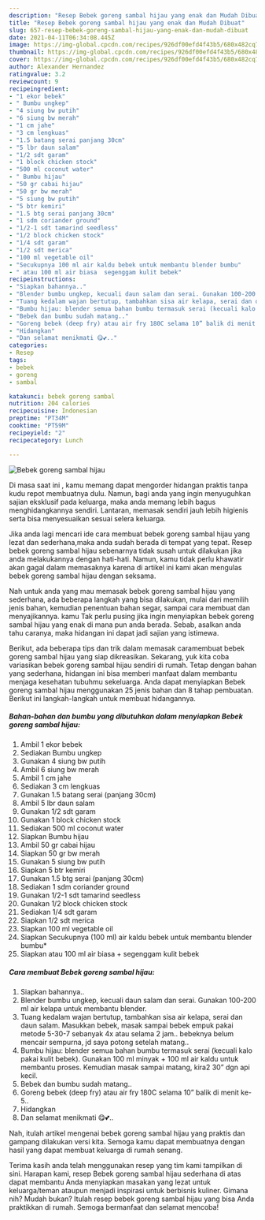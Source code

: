 ```yaml
---
description: "Resep Bebek goreng sambal hijau yang enak dan Mudah Dibuat"
title: "Resep Bebek goreng sambal hijau yang enak dan Mudah Dibuat"
slug: 657-resep-bebek-goreng-sambal-hijau-yang-enak-dan-mudah-dibuat
date: 2021-04-11T06:34:08.445Z
image: https://img-global.cpcdn.com/recipes/926df00efd4f43b5/680x482cq70/bebek-goreng-sambal-hijau-foto-resep-utama.jpg
thumbnail: https://img-global.cpcdn.com/recipes/926df00efd4f43b5/680x482cq70/bebek-goreng-sambal-hijau-foto-resep-utama.jpg
cover: https://img-global.cpcdn.com/recipes/926df00efd4f43b5/680x482cq70/bebek-goreng-sambal-hijau-foto-resep-utama.jpg
author: Alexander Hernandez
ratingvalue: 3.2
reviewcount: 9
recipeingredient:
- "1 ekor bebek"
- " Bumbu ungkep"
- "4 siung bw putih"
- "6 siung bw merah"
- "1 cm jahe"
- "3 cm lengkuas"
- "1.5 batang serai panjang 30cm"
- "5 lbr daun salam"
- "1/2 sdt garam"
- "1 block chicken stock"
- "500 ml coconut water"
- " Bumbu hijau"
- "50 gr cabai hijau"
- "50 gr bw merah"
- "5 siung bw putih"
- "5 btr kemiri"
- "1.5 btg serai panjang 30cm"
- "1 sdm coriander ground"
- "1/2-1 sdt tamarind seedless"
- "1/2 block chicken stock"
- "1/4 sdt garam"
- "1/2 sdt merica"
- "100 ml vegetable oil"
- "Secukupnya 100 ml air kaldu bebek untuk membantu blender bumbu"
- " atau 100 ml air biasa  segenggam kulit bebek"
recipeinstructions:
- "Siapkan bahannya.."
- "Blender bumbu ungkep, kecuali daun salam dan serai. Gunakan 100-200 ml air kelapa untuk membantu blender."
- "Tuang kedalam wajan bertutup, tambahkan sisa air kelapa, serai dan daun salam. Masukkan bebek, masak sampai bebek empuk pakai metode 5-30-7 sebanyak 4x atau selama 2 jam.. bebeknya belum mencair sempurna, jd saya potong setelah matang.."
- "Bumbu hijau: blender semua bahan bumbu termasuk serai (kecuali kalo pakai kulit bebek). Gunakan 100 ml minyak + 100 ml air kaldu untuk membantu proses. Kemudian masak sampai matang, kira2 30” dgn api kecil."
- "Bebek dan bumbu sudah matang.."
- "Goreng bebek (deep fry) atau air fry 180C selama 10” balik di menit ke-5.."
- "Hidangkan"
- "Dan selamat menikmati 😋💕.."
categories:
- Resep
tags:
- bebek
- goreng
- sambal

katakunci: bebek goreng sambal 
nutrition: 204 calories
recipecuisine: Indonesian
preptime: "PT34M"
cooktime: "PT59M"
recipeyield: "2"
recipecategory: Lunch

---
```



![Bebek goreng sambal hijau](https://img-global.cpcdn.com/recipes/926df00efd4f43b5/680x482cq70/bebek-goreng-sambal-hijau-foto-resep-utama.jpg)

Di masa  saat ini , kamu memang dapat mengorder hidangan praktis tanpa kudu repot membuatnya dulu. Namun, bagi anda yang ingin menyuguhkan sajian eksklusif pada keluarga, maka anda memang lebih bagus menghidangkannya sendiri. Lantaran, memasak sendiri jauh lebih higienis serta bisa menyesuaikan sesuai selera keluarga.

Jika anda lagi mencari ide cara membuat bebek goreng sambal hijau yang lezat dan sederhana,maka anda sudah berada di tempat yang tepat. Resep bebek goreng sambal hijau  sebenarnya tidak susah untuk dilakukan jika anda melakukannya dengan hati-hati. Namun, kamu tidak perlu khawatir akan gagal dalam memasaknya 
karena di artikel ini kami akan mengulas bebek goreng sambal hijau dengan seksama.  



Nah untuk anda yang mau memasak bebek goreng sambal hijau yang sederhana, ada beberapa langkah yang bisa dilakukan, mulai dari memilih jenis bahan, kemudian penentuan bahan segar, sampai cara membuat dan menyajikannya. kamu Tak perlu pusing jika ingin menyiapkan bebek goreng sambal hijau yang enak di mana pun anda berada. Sebab, asalkan anda  tahu caranya, maka hidangan ini dapat jadi sajian yang istimewa.

Berikut, ada beberapa tips dan trik dalam memasak caramembuat bebek goreng sambal hijau yang siap dikreasikan. Sekarang, yuk kita coba variasikan bebek goreng sambal hijau sendiri di rumah. Tetap dengan bahan yang sederhana, hidangan ini bisa memberi manfaat dalam membantu menjaga kesehatan tubuhmu sekeluarga. Anda dapat menyiapkan Bebek goreng sambal hijau menggunakan 25 jenis bahan dan 8 tahap pembuatan. Berikut ini langkah-langkah untuk membuat hidangannya.

<!--inarticleads1-->

##### Bahan-bahan dan bumbu yang dibutuhkan dalam menyiapkan Bebek goreng sambal hijau:

1. Ambil 1 ekor bebek
1. Sediakan  Bumbu ungkep
1. Gunakan 4 siung bw putih
1. Ambil 6 siung bw merah
1. Ambil 1 cm jahe
1. Sediakan 3 cm lengkuas
1. Gunakan 1.5 batang serai (panjang 30cm)
1. Ambil 5 lbr daun salam
1. Gunakan 1/2 sdt garam
1. Gunakan 1 block chicken stock
1. Sediakan 500 ml coconut water
1. Siapkan  Bumbu hijau
1. Ambil 50 gr cabai hijau
1. Siapkan 50 gr bw merah
1. Gunakan 5 siung bw putih
1. Siapkan 5 btr kemiri
1. Gunakan 1.5 btg serai (panjang 30cm)
1. Sediakan 1 sdm coriander ground
1. Gunakan 1/2-1 sdt tamarind seedless
1. Gunakan 1/2 block chicken stock
1. Sediakan 1/4 sdt garam
1. Siapkan 1/2 sdt merica
1. Siapkan 100 ml vegetable oil
1. Siapkan Secukupnya (100 ml) air kaldu bebek untuk membantu blender bumbu*
1. Siapkan  atau 100 ml air biasa + segenggam kulit bebek




<!--inarticleads2-->

##### Cara membuat Bebek goreng sambal hijau:

1. Siapkan bahannya..
1. Blender bumbu ungkep, kecuali daun salam dan serai. Gunakan 100-200 ml air kelapa untuk membantu blender.
1. Tuang kedalam wajan bertutup, tambahkan sisa air kelapa, serai dan daun salam. Masukkan bebek, masak sampai bebek empuk pakai metode 5-30-7 sebanyak 4x atau selama 2 jam.. bebeknya belum mencair sempurna, jd saya potong setelah matang..
1. Bumbu hijau: blender semua bahan bumbu termasuk serai (kecuali kalo pakai kulit bebek). Gunakan 100 ml minyak + 100 ml air kaldu untuk membantu proses. Kemudian masak sampai matang, kira2 30” dgn api kecil.
1. Bebek dan bumbu sudah matang..
1. Goreng bebek (deep fry) atau air fry 180C selama 10” balik di menit ke-5..
1. Hidangkan
1. Dan selamat menikmati 😋💕..




Nah, itulah artikel mengenai  bebek goreng sambal hijau  yang praktis dan gampang dilakukan versi kita. Semoga kamu dapat membuatnya dengan hasil yang dapat membuat keluarga di rumah senang. 

Terima kasih anda telah menggunakan resep yang tim kami tampilkan di sini. Harapan kami, resep  Bebek goreng sambal hijau sederhana di atas dapat membantu Anda menyiapkan masakan yang lezat untuk keluarga/teman ataupun menjadi inspirasi untuk berbisnis kuliner. Gimana nih? Mudah bukan? Itulah resep bebek goreng sambal hijau yang bisa Anda praktikkan di rumah. Semoga bermanfaat dan selamat mencoba!

